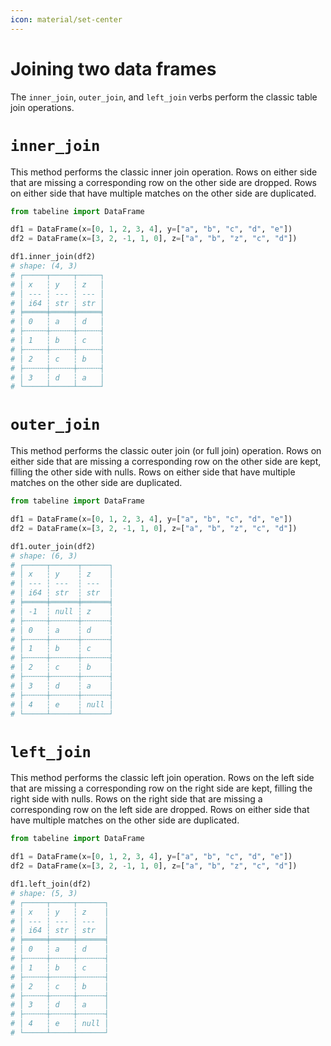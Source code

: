 ```yaml
---
icon: material/set-center
---
```


# Joining two data frames

The `inner_join`, `outer_join`,  and `left_join` verbs perform the classic table join operations.

# `inner_join`

This method performs the classic inner join operation. Rows on either side that are missing a corresponding row on the other side are dropped. Rows on either side that have multiple matches on the other side are duplicated.

```python
from tabeline import DataFrame

df1 = DataFrame(x=[0, 1, 2, 3, 4], y=["a", "b", "c", "d", "e"])
df2 = DataFrame(x=[3, 2, -1, 1, 0], z=["a", "b", "z", "c", "d"])

df1.inner_join(df2)
# shape: (4, 3)
# ┌─────┬─────┬─────┐
# │ x   ┆ y   ┆ z   │
# │ --- ┆ --- ┆ --- │
# │ i64 ┆ str ┆ str │
# ╞═════╪═════╪═════╡
# │ 0   ┆ a   ┆ d   │
# ├╌╌╌╌╌┼╌╌╌╌╌┼╌╌╌╌╌┤
# │ 1   ┆ b   ┆ c   │
# ├╌╌╌╌╌┼╌╌╌╌╌┼╌╌╌╌╌┤
# │ 2   ┆ c   ┆ b   │
# ├╌╌╌╌╌┼╌╌╌╌╌┼╌╌╌╌╌┤
# │ 3   ┆ d   ┆ a   │
# └─────┴─────┴─────┘
```

# `outer_join`

This method performs the classic outer join (or full join) operation. Rows on either side that are missing a corresponding row on the other side are kept, filling the other side with nulls. Rows on either side that have multiple matches on the other side are duplicated.

```python
from tabeline import DataFrame

df1 = DataFrame(x=[0, 1, 2, 3, 4], y=["a", "b", "c", "d", "e"])
df2 = DataFrame(x=[3, 2, -1, 1, 0], z=["a", "b", "z", "c", "d"])

df1.outer_join(df2)
# shape: (6, 3)
# ┌─────┬──────┬──────┐
# │ x   ┆ y    ┆ z    │
# │ --- ┆ ---  ┆ ---  │
# │ i64 ┆ str  ┆ str  │
# ╞═════╪══════╪══════╡
# │ -1  ┆ null ┆ z    │
# ├╌╌╌╌╌┼╌╌╌╌╌╌┼╌╌╌╌╌╌┤
# │ 0   ┆ a    ┆ d    │
# ├╌╌╌╌╌┼╌╌╌╌╌╌┼╌╌╌╌╌╌┤
# │ 1   ┆ b    ┆ c    │
# ├╌╌╌╌╌┼╌╌╌╌╌╌┼╌╌╌╌╌╌┤
# │ 2   ┆ c    ┆ b    │
# ├╌╌╌╌╌┼╌╌╌╌╌╌┼╌╌╌╌╌╌┤
# │ 3   ┆ d    ┆ a    │
# ├╌╌╌╌╌┼╌╌╌╌╌╌┼╌╌╌╌╌╌┤
# │ 4   ┆ e    ┆ null │
# └─────┴──────┴──────┘
```

# `left_join`

This method performs the classic left join operation. Rows on the left side that are missing a corresponding row on the right side are kept, filling the right side with nulls. Rows on the right side that are missing a corresponding row on the left side are dropped. Rows on either side that have multiple matches on the other side are duplicated.

```python
from tabeline import DataFrame

df1 = DataFrame(x=[0, 1, 2, 3, 4], y=["a", "b", "c", "d", "e"])
df2 = DataFrame(x=[3, 2, -1, 1, 0], z=["a", "b", "z", "c", "d"])

df1.left_join(df2)
# shape: (5, 3)
# ┌─────┬─────┬──────┐
# │ x   ┆ y   ┆ z    │
# │ --- ┆ --- ┆ ---  │
# │ i64 ┆ str ┆ str  │
# ╞═════╪═════╪══════╡
# │ 0   ┆ a   ┆ d    │
# ├╌╌╌╌╌┼╌╌╌╌╌┼╌╌╌╌╌╌┤
# │ 1   ┆ b   ┆ c    │
# ├╌╌╌╌╌┼╌╌╌╌╌┼╌╌╌╌╌╌┤
# │ 2   ┆ c   ┆ b    │
# ├╌╌╌╌╌┼╌╌╌╌╌┼╌╌╌╌╌╌┤
# │ 3   ┆ d   ┆ a    │
# ├╌╌╌╌╌┼╌╌╌╌╌┼╌╌╌╌╌╌┤
# │ 4   ┆ e   ┆ null │
# └─────┴─────┴──────┘
```
